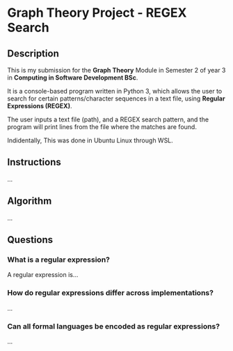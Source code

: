 # Graph Theory Project - REGEX Search
## Description
This is my submission for the **Graph Theory** Module in Semester 2 of year 3 in **Computing in Software Development BSc**.

It is a console-based program written in Python 3, which allows the user to search for certain patterns/character sequences in a text file, using **Regular Expressions (REGEX)**.

The user inputs a text file (path), and a REGEX search pattern, and the program will print lines from the file where the matches are found.

Indidentally, This was done in Ubuntu Linux through WSL.

## Instructions
...

## Algorithm
...

## Questions
### What is a regular expression?
A regular expression is...

### How do regular expressions differ across implementations?
...

### Can all formal languages be encoded as regular expressions?
...
